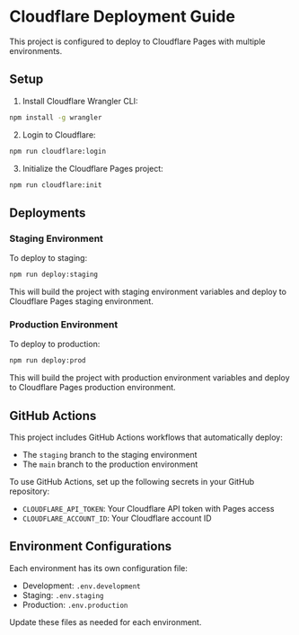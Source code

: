 
# Cloudflare Deployment Guide

This project is configured to deploy to Cloudflare Pages with multiple environments.

## Setup

1. Install Cloudflare Wrangler CLI:
```bash
npm install -g wrangler
```

2. Login to Cloudflare:
```bash
npm run cloudflare:login
```

3. Initialize the Cloudflare Pages project:
```bash
npm run cloudflare:init
```

## Deployments

### Staging Environment

To deploy to staging:
```bash
npm run deploy:staging
```

This will build the project with staging environment variables and deploy to Cloudflare Pages staging environment.

### Production Environment

To deploy to production:
```bash
npm run deploy:prod
```

This will build the project with production environment variables and deploy to Cloudflare Pages production environment.

## GitHub Actions

This project includes GitHub Actions workflows that automatically deploy:
- The `staging` branch to the staging environment
- The `main` branch to the production environment

To use GitHub Actions, set up the following secrets in your GitHub repository:
- `CLOUDFLARE_API_TOKEN`: Your Cloudflare API token with Pages access
- `CLOUDFLARE_ACCOUNT_ID`: Your Cloudflare account ID

## Environment Configurations

Each environment has its own configuration file:
- Development: `.env.development`
- Staging: `.env.staging`
- Production: `.env.production`

Update these files as needed for each environment.
